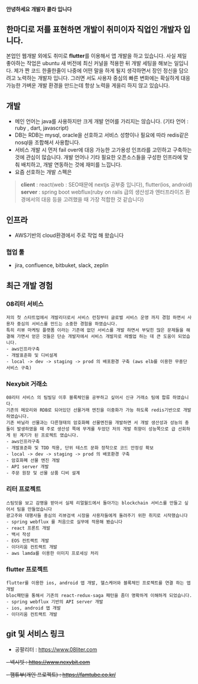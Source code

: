 
#### 안녕하세요 개발자 콜라 입니다

## 한마디로 저를 표현하면 개발이 취미이자 직업인 개발자 입니다. 
본업인 웹개발 외에도 취미로 **flutter**를 이용해서 앱 개발을 하고 있습니다. 사실 제일 좋아하는 작업은 ubuntu 새 버전에 최신 커널을 적용한 뒤 개발 세팅을 해보는 일입니다.
제가 짠 코드 한줄한줄이 나중에 어떤 말을 하게 될지 생각하면서 장인 정신을 담으려고 노력하는 개발자 입니다. 그러면 서도 사용자 중심의 빠른 변화에는 확실하게 대응 가능한 가벼운 개발 환경을 만드는데 항상 노력을 게을리 하지 않고 있습니다.

## 개발
 - 메인 언어는 java를 사용하지만 크게 개발 언어를 가리지는 않습니다. (기타 언어 : ruby , dart, javascript)
 - DB는 RDB는 mysql, oracle을 선호하고 서비스 성향이나 필요에 따라 redis같은 nosql을 조합해서 사용합니다.
 - 서비스 개발 시 먼저 fail over에 대응 가능한 고가용성 인프라를 고민하고 구축하는 것에 관심이 많습니다. 개발 언어나 기타 필요한 오픈소스들을 구성한 인프라에 맞춰 배치하고, 개발 연동하는 것에 재미를 느낍니다.
 - 요즘 선호하는 개발 스펙은 
>**client** : react(web : SEO때문에 nextjs 공부중 입니다), flutter(ios, android) 
>**server** : spring boot webflux(ruby on rails 급의 생산성과 엔터프라이즈 환경에서의 대응 등을 고려했을 때 가장 적합한 것 같습니다)


## 인프라
 - AWS기반의 cloud환경에서 주로 작업 해 왔습니다


### 협업 툴
 - jira, confluence, bitbuket, slack, zeplin

## 최근 개발 경험

### 08리터 서비스
```
저의 첫 스타트업에서 개발리더로서 서비스 런칭부터 글로벌 서비스 운영 까지 경험 하면서 사용자 중심의 서비스를 만드는 소중한 경험을 하였습니다. 
특히 리뷰 마케팅 플랫폼 이라는 기존에 없던 서비스를 개발 하면서 부딪힌 많은 문제들을 해결해 가면서 얻은 것들은 단순 개발자에서 서비스 개발자로 레벨업 하는 데 큰 도움이 되었습니다.
- aws인프라구축
- 개발표준화 및 디비설계
- local -> dev -> staging -> prod 의 배포환경 구축 (aws elb를 이용한 무중단 서비스 구축)
```
### Nexybit 거래소
```
08리터 서비스 의 팀빌딩 이후 블록체인을 공부하고 싶어서 신규 거래소 팀에 합류 하였습니다.
기존의 메모리와 RDB로 되어있던 선물거래 엔진을 이중화가 가능 하도록 redis기반으로 개발 하였습니다. 
기존 바닐라 선물과는 다른형태의 암호화폐 선물엔진을 개발하면 서 개발 생산성과 성능의 충돌이 발생하였을 때 주로 생산성 쪽에 무게를 두었던 저의 개발 취향이 성능쪽으로 급 선회하게 된 계기가 된 프로젝트 였습니다.
- aws인프라구축
- 개발표준화 및 TDD 적용, 단위 테스트 문화 정착으로 코드 안정성 확보
- local -> dev -> staging -> prod 의 배포환경 구축
- 암호화폐 선물 엔진 개발
- API server 개발
- 주문 원장 및 선물 상품 디비 설계
```

### 리터 프로젝트
```
스팀잇을 보고 감명을 받아서 실제 리얼월드에서 돌아가는 blockchain 서비스를 만들고 싶어서 팀을 만들었습니다
광고주와 대행사들 중심의 리뷰검색 시장을 사용자들에게 돌려주기 위한 취지로 시작했습니다
- spring webflux 를 처음으로 실무에 적용해 봤습니다
- react 프론트 개발
- 백서 작성
- EOS 컨트랙트 개발
- 이더리움 컨트랙트 개발
- aws lamda를 이용한 이미지 프로세싱 처리
```

### flutter 프로젝트
```
flutter를 이용한 ios, android 앱 개발, 헬스케어와 블록체인 프로젝트를 연결 하는 앱 개발
bloc패턴을 통해서 기존의 react-redux-saga 패턴을 좀더 명확하게 이해하게 되었습니다.
- spring webflux 기반의 API server 개발
- ios, android 앱 개발
- 이더리움 컨트랙트 개발
```

## git 및 서비스 링크


- 공팔리터 : https://www.08liter.com

<del>- 넥시빗 : https://www.nexybit.com</del>

<del>- 팸튜부(개인 프로젝트) : https://famtube.co.kr/</del>




